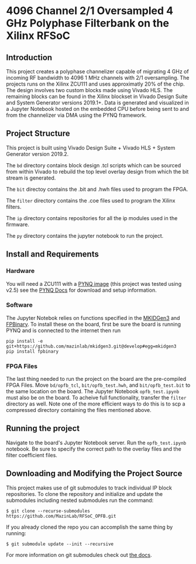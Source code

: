# 4096 Channel 2/1 Oversampled 4 GHz Polyphase Filterbank on the Xilinx RFSoC

## Introduction

This project creates a polyphase channelizer capable of migrating 4 GHz of incoming RF bandwidth to 4096 1 MHz channels with 2/1 oversampling. The projects runs on the Xilinx ZCU111 and uses approximatly 20% of the chip. The design involves two custom blocks made using Vivado HLS. The remaining blocks can be found in the Xilinx blockset in Vivado Design Suite and System Generator versions 2019.1+. Data is generated and visualized in a Jupyter Notebook hosted on the embedded CPU before being sent to and from the channelizer via DMA using the PYNQ framework.

## Project Structure
This project is built using Vivado Design Suite + Vivado HLS + System Generator version 2019.2.

The `bd` directory contains block design .tcl scripts which can be sourced from within Vivado to rebuild the top level overlay design from which the bit stream is generated.

The `bit` directoy contains the .bit and .hwh files used to program the FPGA.

The `filter` directory contains the .coe files used to program the Xilinx filters.

The `ip` directory contains repositories for all the ip modules used in the firmware.

The `py` directory contains the jupyter notebook to run the project.

## Install and Requirements

### Hardware
You will need a ZCU111 with a [PYNQ image](http://www.pynq.io/board.html) (this project was tested using v2.5) see the [PYNQ Docs](https://pynq.readthedocs.io/en/v2.5.1/) for download and setup information.

### Software
The Jupyter Notebok relies on functions specified in the [MKIDGen3](https://github.com/MazinLab/MKIDGen3/tree/master) and [FPBinary](https://github.com/smlgit/fpbinary). To install these on the board, first be sure the board is running PYNQ and is connected to the internet then run
```
pip install -e git+https://github.com/mazinlab/mkidgen3.git@develop#egg=mkidgen3
pip install fpbinary
```
### FPGA Files
The last thing needed to run the project on the board are the pre-compiled FPGA Files. Move `bd/opfb_tcl`, `bit/opfb_test.hwh`, and `bit/opfb_test.bit` to the same location on the board. The Jupyter Notebook `opfb_test.ipynb` must also be on the board. To acheive full functionality, transfer the `filter` directory as well. Note one of the more efficient ways to do this is to scp a compressed directory containing the files mentioned above.

## Running the project
Navigate to the board's Jupyter Notebook server. Run the `opfb_test.ipynb` notebook. Be sure to specify the correct path to the overlay files and the filter coefficient files.

## Downloading and Modifying the Project Source

This project makes use of git submodules to track individual IP block repositories. To clone the repository and initialize and update the submodules including nested submodules run the command:
```
$ git clone --recurse-submodules https://github.com/MazinLab/RFSoC_OPFB.git
```
If you already cloned the repo you can accomplish the same thing by running:
```
$ git submodule update --init --recursive
```
For more information on git submodules check out [the docs](https://git-scm.com/book/en/v2/Git-Tools-Submodules).

